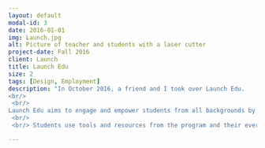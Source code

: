 ```yaml
---
layout: default
modal-id: 3
date: 2016-01-01
img: Launch.jpg
alt: Picture of teacher and students with a laser cutter
project-date: Fall 2016
client: Launch
title: Launch Edu
size: 2
tags: [Design, Employment]
description: "In October 2016, a friend and I took over Launch Edu. 
<br/>
 <br/>
Launch Edu aims to engage and empower students from all backgrounds by equipping them with the entrepreneurial skills necessary to start and run their own profitable businesses. The program fosters an experiential learning environment by prioritizing creation and iteration, and gives students the opportunity to make sales from day one.
 <br/>
 <br/> Students use tools and resources from the program and their everyday lives to build and sell products in their schools, communities, and online. By pitching their ideas to strangers on the street, approaching others for feedback, and striking partnerships with local businesses, students have the experience of succeeding with the support of their community. They walk away with the confidence that they can create opportunities for themselves."

---
```

